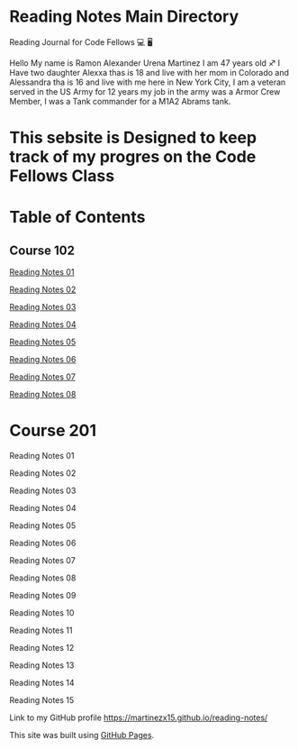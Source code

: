 
<h1>Reading Notes Main Directory</h1>

Reading Journal for Code Fellows :computer: :desktop_computer:

Hello My name is Ramon Alexander Urena Martinez I am 47 years old :sagittarius:
I Have two daughter Alexxa thas is 18 and live with her mom in Colorado and Alessandra tha is 16 and live with me here in New York City,
I am a veteran served in the US Army for 12 years my job in the army was a Armor Crew Member, I was a Tank commander for a M1A2 Abrams tank.

<h1>This sebsite is Designed to keep track of my progres on the Code Fellows Class</h1>
 
<h1>Table of Contents</h1>
<h2>Course 102</h2>
 
  <nav>
        <link>
              <p><a href="https://martinezx15.github.io/reading-notes/102note1.html">Reading Notes 01</a></p>
              <p><a href="https://martinezx15.github.io/reading-notes/102note2.html">Reading Notes 02</a></p>
              <p><a href="https://martinezx15.github.io/reading-notes/102note3">Reading Notes 03</a></p>
              <p><a href="https://martinezx15.github.io/reading-notes/102note4">Reading Notes 04</a></p>
              <p><a href="https://martinezx15.github.io/reading-notes/102note5">Reading Notes 05</a></p>
              <p><a href="https://martinezx15.github.io/reading-notes/102note6">Reading Notes 06</a></p>
              <p><a href="https://martinezx15.github.io/reading-notes/102note7">Reading Notes 07</a></p>
              <p><a href="https://martinezx15.github.io/reading-notes/102note8">Reading Notes 08</a></p>
      </link> 
 </nav>
<h1>Course 201</h1>
   <nav>
        <link>

 Reading Notes 01
 
 Reading Notes 02
 
 Reading Notes 03
 
 Reading Notes 04
 
 Reading Notes 05
 
 Reading Notes 06
 
 Reading Notes 07
 
 Reading Notes 08
 
 Reading Notes 09
 
 Reading Notes 10
 
 Reading Notes 11
 
 Reading Notes 12
 
 Reading Notes 13
 
 Reading Notes 14
 
 Reading Notes 15
  </link> 
         </nav>
       
           
Link to my GitHub profile https://martinezx15.github.io/reading-notes/  
 
This site was built using [GitHub Pages](https://pages.github.com/).
